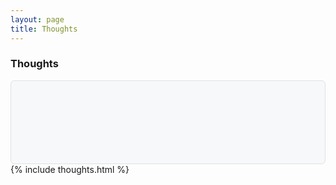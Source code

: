```yaml
---
layout: page
title: Thoughts
---
```

<div class="container-md markdown-body">
  <h3>Thoughts</h3>
  <div id="thoughts-content-wrapper" style="padding-top: 20px; white-space: pre-wrap; font-family: monospace; background-color: #f6f8fa; border: 1px solid #dfe2e5; border-radius: 6px; padding: 16px; min-height: 100px;">
  </div>
</div>
{% include thoughts.html %}

